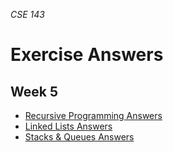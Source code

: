 _CSE 143_
# Exercise Answers
## Week 5

* [Recursive Programming Answers](../../exams/midterm/study-session/recursive-programming-answers.md)
* [Linked Lists Answers](../../exams/midterm/study-session/linked-lists-answers.md)
* [Stacks & Queues Answers](../../exams/midterm/study-session/stacks-queues-answers.md)
